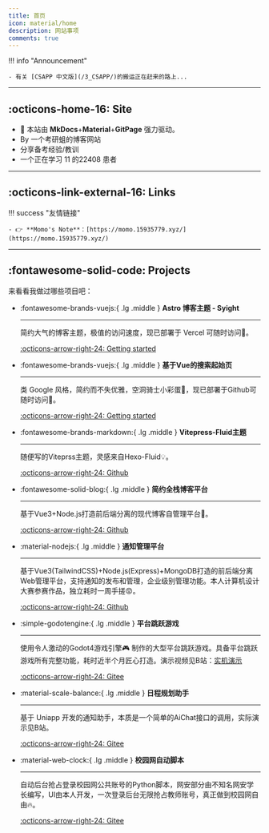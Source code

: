 ```yaml
---
title: 首页
icon: material/home
description: 网站事项
comments: true
---
```

!!! info "Announcement"

	- 有关 [CSAPP 中文版](/3_CSAPP/)的搬运正在赶来的路上...

---


## :octicons-home-16: Site

- 🚀 本站由 **MkDocs**+**Material**+**GitPage** 强力驱动。
- By 一个考研蛆的博客网站
- 分享备考经验/教训
- 一个正在学习 11 的22408 患者

---

## :octicons-link-external-16: Links


!!! success "友情链接"

	- 👉 **Momo's Note**：[https://momo.15935779.xyz/](https://momo.15935779.xyz/)

---

## :fontawesome-solid-code: Projects

来看看我做过哪些项目吧：

<div class="grid cards" markdown>

-   :fontawesome-brands-vuejs:{ .lg .middle } __Astro 博客主题 - Syight__

    ---

    简约大气的博客主题，极值的访问速度，现已部署于 Vercel 可随时访问🚀。

    [:octicons-arrow-right-24: Getting started](https://syight.site/)

-   :fontawesome-brands-vuejs:{ .lg .middle } __基于Vue的搜索起始页__

    ---

    类 Google 风格，简约而不失优雅，空洞骑士小彩蛋🥳，现已部署于Github可随时访问🚀。

    [:octicons-arrow-right-24: Getting started](https://sygmail.github.io/)

-   :fontawesome-brands-markdown:{ .lg .middle } __Vitepress-Fluid主题__

    ---

    随便写的Viteprss主题，灵感来自Hexo-Fluid💡。

    [:octicons-arrow-right-24: Github](https://github.com/CCCCOOH/vitepress-theme-sy)

-   :fontawesome-solid-blog:{ .lg .middle } __简约全栈博客平台__

    ---

    基于Vue3+Node.js打造前后端分离的现代博客自管理平台🚀。

    [:octicons-arrow-right-24: Github](https://github.com/CCCCOOH/Node.js-Blog)

-   :material-nodejs:{ .lg .middle } __通知管理平台__

    ---

    基于Vue3(TailwindCSS)+Node.js(Express)+MongoDB打造的前后端分离Web管理平台，支持通知的发布和管理，企业级别管理功能。本人计算机设计大赛参赛作品，独立耗时一周手搓😡。
		

    [:octicons-arrow-right-24: Github](https://github.com/CCCCOOH/School-Notification-Manager)

-   :simple-godotengine:{ .lg .middle } __平台跳跃游戏__

    ---

    使用令人激动的Godot4游戏引擎🎮 制作的大型平台跳跃游戏。具备平台跳跃游戏所有完整功能，耗时近半个月匠心打造。演示视频见B站：[实机演示](https://www.bilibili.com/video/BV1mEvfetEeD/)
		

    [:octicons-arrow-right-24: Gitee](https://gitee.com/CCCCOOH/CartoonCalculation)

-   :material-scale-balance:{ .lg .middle } __日程规划助手__

    ---

	  基于 Uniapp 开发的通知助手，本质是一个简单的AiChat接口的调用，实际演示见B站。
		

    [:octicons-arrow-right-24: Gitee](https://gitee.com/CCCCOOH/Ai-smater-helper)

-   :material-web-clock:{ .lg .middle } __校园网自动脚本__

    ---

	  自动后台抢占登录校园网公共账号的Python脚本，网安部分由不知名网安学长编写，UI由本人开发，一次登录后台无限抢占教师账号，真正做到校园网自由🔥。
		

    [:octicons-arrow-right-24: Gitee](https://gitee.com/CCCCOOH/ufe-py)

</div>
